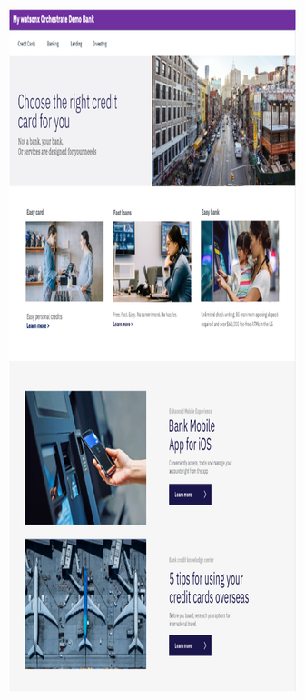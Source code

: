 <html lang="en-US">

<head>
    <meta charset="UTF-8">
    <meta name="viewport" content="width=device-width, initial-scale=1">
    <img src = "DTE_Bank_wxO.png"
    	width="auto" height="1200"
         alt = "New Watson Assistant Bank" />

</head>

<script>
  window.watsonAssistantChatOptions = {
    integrationID: "ef9080ef-b03a-4112-a177-d9ce144322a8", // The ID of this integration.
    region: "aws-us-east-1", // The region your integration is hosted in.
    serviceInstanceID: "20250707-0425-4287-5032-bb3175670bfc", // The ID of your service instance.
    orchestrateUIAgentExtensions: false, // If you wish to enable optional UI Agent extensions.
    onLoad: async (instance) => { await instance.render(); }
  };
  setTimeout(function(){
    const t=document.createElement('script');
    t.src="https://web-chat.global.assistant.watson.appdomain.cloud/versions/" + (window.watsonAssistantChatOptions.clientVersion || 'latest') + "/WatsonAssistantChatEntry.js";
    document.head.appendChild(t);
  });
</script>

</html>
